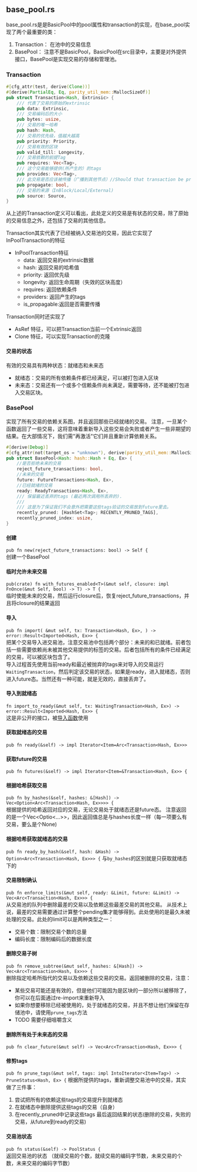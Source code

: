 ## base_pool.rs
base_pool.rs是是BasicPool中的pool属性和transaction的实现，在base_pool实现了两个最重要的类：
1. Transaction： 在池中的交易信息
2. BasePool： 注意不是BasicPool，BasicPool在src目录中，主要是对外提供接口，BasePool是实现交易的存储和管理池。

### Transaction
```rust
#[cfg_attr(test, derive(Clone))]
#[derive(PartialEq, Eq, parity_util_mem::MallocSizeOf)]
pub struct Transaction<Hash, Extrinsic> {
    /// 代表了交易的原始的extrinsic
    pub data: Extrinsic,
    /// 交易编码后的大小
    pub bytes: usize,
    /// 交易的唯一哈希
    pub hash: Hash,
    /// 交易的优先级，值越大越高
    pub priority: Priority,
    /// 交易有效的区块
    pub valid_till: Longevity,
    /// 交易依赖的前提Tag
    pub requires: Vec<Tag>,
    /// 这个交易能够提供(所产生的）的tags
    pub provides: Vec<Tag>,
    /// 此交易是否应该被传播（广播到其他节点）//Should that transaction be propagated.
    pub propagate: bool,
    /// 交易的来源（InBlock/Local/External)
    pub source: Source,
}
```
从上述的Transaction定义可以看出，此处定义的交易是有状态的交易，除了原始的交易信息之外，还包括了交易的其他信息。

Transaction其实代表了已经被纳入交易池的交易，因此它实现了InPoolTransaction的特征
* InPoolTransaction特征 
  * data:         返回交易的extrinsic数据
  * hash:         返回交易的哈希值
  * priority:     返回优先级
  * longevity:    返回生命周期（失效的区块高度）
  * requires:     返回依赖条件
  * providers:    返回产生的tags
  * is_propagable:返回是否需要传播

Transaction同时还实现了
* AsRef 特征，可以把Transaction当前一个Extrinsic返回
* Clone 特征，可以实现Transaction的克隆

#### 交易的状态
有效的交易具有两种状态：就绪态和未来态
* 就绪态：交易的所有依赖条件都已经满足，可以被打包进入区块
* 未来态：交易还有一个或多个信赖条件尚未满足，需要等待，还不能被打包进入交易区块。


### BasePool
实现了所有交易的<span id="depend_graph">依赖关系图</span>，并且返回那些已经就绪的交易。 注意，一旦某个函数返回了一些交易，这将意味着重新导入这些交易会失败或者产生一些非期望的结果。在大部情况下，我们需"再激活"它们并且重新计算依赖关系。
```rust
#[derive(Debug)]
#[cfg_attr(not(target_os = "unknown"), derive(parity_util_mem::MallocSizeOf))]
pub struct BasePool<Hash: hash::Hash + Eq, Ex> {
    //是否拒绝未来的交易
    reject_future_transactions: bool,
    //未来的交易
    future: FutureTransactions<Hash, Ex>,
    //已经就绪的交易
    ready: ReadyTransactions<Hash, Ex>,
    /// 保留最近丢弃的tags (最近两次调用所丢弃的).
    ///
    /// 这是为了保证我们不会意外把需要这些tags验证的交易放到future里去。
    recently_pruned: [HashSet<Tag>; RECENTLY_PRUNED_TAGS],
    recently_pruned_index: usize,
}
```
#### 创建
`pub fn new(reject_future_transactions: bool) -> Self {`  
创建一个BasePool

#### 临时允许未来交易
`pub(crate) fn with_futures_enabled<T>(&mut self, closure: impl FnOnce(&mut Self, bool) -> T) -> T {`  
临时使能未来的交易，然后运行closure后，恢复reject_future_transactions，并且将closure的结果返回

#### <span id="import">导入</span>
`pub fn import(
        &mut self,
        tx: Transaction<Hash, Ex>,
    ) -> error::Result<Imported<Hash, Ex>> {`  
把某个交易导入进交易池，注意交易池中包括两个部分：未来的和已就绪。前者包括一些需要依赖尚未被其他交易提供的标签的交易。后者包括所有的条件已经满足的交易，可以被区块包含了。  
导入过程首先使用当前ready和最近被抛弃的tags来对导入的交易运行`WaitingTransaction`，然后判定该交易的状态，如果是ready，进入就绪态，否则进入future态。当然还有一种可能，就是无效的，直接丢弃了。

#### 导入到就绪态
`fn import_to_ready(&mut self, tx: WaitingTransaction<Hash, Ex>) -> error::Result<Imported<Hash, Ex>> {`  
这是非公开的接口，被[导入函数](#span-id%22import%22%e5%af%bc%e5%85%a5span)使用

#### 获取就绪态的交易
`pub fn ready(&self) -> impl Iterator<Item=Arc<Transaction<Hash, Ex>>> `

#### 获取future的交易
`pub fn futures(&self) -> impl Iterator<Item=&Transaction<Hash, Ex>> {`

#### 根据哈希获取交易
`pub fn by_hashes(&self, hashes: &[Hash]) -> Vec<Option<Arc<Transaction<Hash, Ex>>>> {`  
根据提供的哈希返回对应的交易，无论交易处于就绪态还是future态。 注意返回的是一个Vec<Optio<...>>，因此返回值总是与hashes长度一样（每一项要么有交易，要么是个None)

#### 根据哈希获取就绪态的交易
`pub fn ready_by_hash(&self, hash: &Hash) -> Option<Arc<Transaction<Hash, Ex>>> {`
与`by_hashes`的区别就是只获取就绪态下的

#### 交易限制确认
`pub fn enforce_limits(&mut self, ready: &Limit, future: &Limit) -> Vec<Arc<Transaction<Hash, Ex>>> {`  
从交易池的队列中删除最差的交易以及依赖这些最差交易的其他交易。 从技术上说，最差的交易需要通过计算整个pending集才能够得到。此处使用的是最久未被处理的交易。此处的limit可以是两种类型之一：
* 交易个数：限制交易个数的总量
* 编码长度：限制编码后的数据长度

#### 删除交易子树
`pub fn remove_subtree(&mut self, hashes: &[Hash]) -> Vec<Arc<Transaction<Hash, Ex>>> {`  
删除指定哈希所指代的交易以及依赖这些交易的交易。返回被删除的交易，注意：
* 某些交易可能还是有效的，但是他们可能因为是区块的一部分所以被移除了，你可以在后面通过re-import来重新导入
* 如果你想要移除已经被使用的，处于就绪态的交易，并且不想让他们保留在存储池中，请使用`prune_tags`方法
* TODO 需要仔细咀嚼含义

#### 删除所有处于未来态的交易
`pub fn clear_future(&mut self) -> Vec<Arc<Transaction<Hash, Ex>>> {`


#### 修剪tags
`pub fn prune_tags(&mut self, tags: impl IntoIterator<Item=Tag>) -> PruneStatus<Hash, Ex> {`
根据所提供的tags，重新调整交易池中的交易，其实做了三件事：
1. 尝试把所有的依赖这些tags的交易提升到就绪态
2. 在就绪态中删除提供这些tags的交易（自身）
3. 在recently_pruned中记录这些tags
最后返回结果的状态(删除的交易，失败的交易，从future到ready的交易)

#### 交易池状态
`pub fn status(&self) -> PoolStatus {`  
返回交易池的状态 （就续交易的个数，就续交易的编码字节数，未来交易的个数，未来交易的编码字节数）

